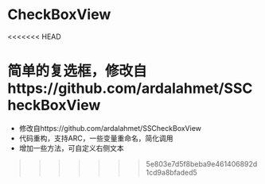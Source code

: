 CheckBoxView
============
<<<<<<< HEAD

简单的复选框，修改自https://github.com/ardalahmet/SSCheckBoxView
=======
* 修改自https://github.com/ardalahmet/SSCheckBoxView
* 代码重构，支持ARC，一些变量重命名，简化调用
* 增加一些方法，可自定义右侧文本
>>>>>>> 5e803e7d5f8beba9e461406892d1cd9a8bfaded5
